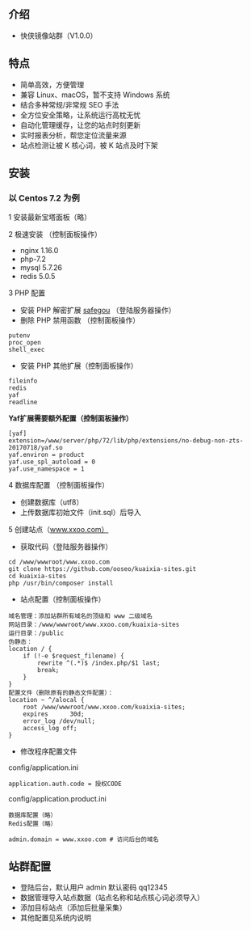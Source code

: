 ## 介绍

- 快侠镜像站群（V1.0.0）

## 特点

- 简单高效，方便管理
- 兼容 Linux、macOS，暂不支持 Windows 系统
- 结合多种常规/非常规 SEO 手法
- 全方位安全策略，让系统运行高枕无忧
- 自动化管理缓存，让您的站点时刻更新
- 实时报表分析，帮您定位流量来源
- 站点检测让被 K 核心词，被 K 站点及时下架 

## 安装

### 以 Centos 7.2 为例

1 安装最新宝塔面板（略）

2 极速安装 （控制面板操作）
- nginx 1.16.0 
- php-7.2 
- mysql 5.7.26 
- redis 5.0.5

3 PHP 配置
- 安装 PHP 解密扩展 [safegou](https://github.com/ooseo/safegou) （登陆服务器操作）
- 删除 PHP 禁用函数 （控制面板操作）
```
putenv
proc_open
shell_exec
```
- 安装 PHP 其他扩展（控制面板操作）
```
fileinfo
redis
yaf
readline
```
**Yaf扩展需要额外配置（控制面板操作）**
```
[yaf]
extension=/www/server/php/72/lib/php/extensions/no-debug-non-zts-20170718/yaf.so
yaf.environ = product
yaf.use_spl_autoload = 0
yaf.use_namespace = 1
```

4 数据库配置 （控制面板操作）
- 创建数据库（utf8）
- 上传数据库初始文件（init.sql）后导入

5 创建站点（www.xxoo.com） 
- 获取代码（登陆服务器操作）
 
```
cd /www/wwwroot/www.xxoo.com
git clone https://github.com/ooseo/kuaixia-sites.git
cd kuaixia-sites
php /usr/bin/composer install
```
- 站点配置（控制面板操作）

```
域名管理：添加站群所有域名的顶级和 www 二级域名
网站目录：/www/wwwroot/www.xxoo.com/kuaixia-sites
运行目录：/public
伪静态：
location / {
    if (!-e $request_filename) {
        rewrite ^(.*)$ /index.php/$1 last;
        break;
    }
}
配置文件（删除原有的静态文件配置）：
location ~ ^/alocal {
    root /www/wwwroot/www.xxoo.com/kuaixia-sites;
    expires      30d;
    error_log /dev/null;
    access_log off;
}
```
- 修改程序配置文件

config/application.ini
```
application.auth.code = 授权CODE
```
config/application.product.ini 
```
数据库配置（略）
Redis配置（略）

admin.domain = www.xxoo.com # 访问后台的域名
```

## 站群配置
- 登陆后台，默认用户 admin 默认密码 qq12345
- 数据管理导入站点数据（站点名称和站点核心词必须导入）
- 添加目标站点（添加后批量采集）
- 其他配置见系统内说明



 

